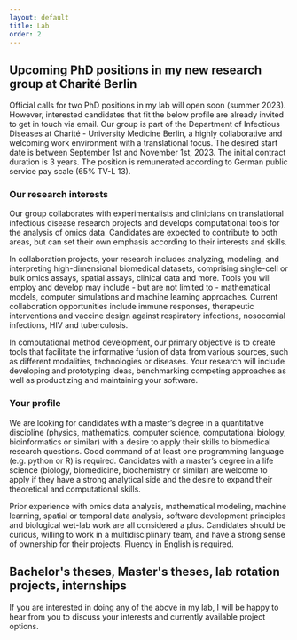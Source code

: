 ```yaml
---
layout: default
title: Lab
order: 2
---
```


## Upcoming PhD positions in my new research group at Charité Berlin

Official calls for two PhD positions in my lab will open soon (summer 2023). However, interested candidates that fit the below profile are already invited to get in touch via email.
Our group is part of the Department of Infectious Diseases at Charité - University Medicine Berlin, a highly collaborative and welcoming work environment with a translational focus. 
The desired start date is between September 1st and November 1st, 2023. The initial contract duration is 3 years. The position is remunerated according to German public service pay scale (65% TV-L 13).

### Our research interests

Our group collaborates with experimentalists and clinicians on translational infectious disease research projects and develops computational tools for the analysis of omics data. Candidates are expected to contribute to both areas, but can set their own emphasis according to their interests and skills.  

In collaboration projects, your research includes analyzing, modeling, and interpreting high-dimensional biomedical datasets, comprising single-cell or bulk omics assays, spatial assays, clinical data and more. Tools you will employ and develop may include - but are not limited to - mathematical models, computer simulations and machine learning approaches. Current collaboration opportunities include immune responses, therapeutic interventions and vaccine design against respiratory infections, nosocomial infections, HIV and tuberculosis.  

In computational method development, our primary objective is to create tools that facilitate the informative fusion of data from various sources, such as different modalities, technologies or diseases. Your research will include developing and prototyping ideas, benchmarking competing approaches as well as productizing and maintaining your software.  

### Your profile

We are looking for candidates with a master’s degree in a quantitative discipline (physics, mathematics, computer science, computational biology, bioinformatics or similar) with a desire to apply their skills to biomedical research questions. Good command of at least one programming language (e.g. python or R) is required. Candidates with a master’s degree in a life science (biology, biomedicine, biochemistry or similar) are welcome to apply if they have a strong analytical side and the desire to expand their theoretical and computational skills.  

Prior experience with omics data analysis, mathematical modeling, machine learning, spatial or temporal data analysis, software development principles and biological wet-lab work are all considered a plus. Candidates should be curious, willing to work in a multidisciplinary team, and have a strong sense of ownership for their projects. Fluency in English is required.

## Bachelor's theses, Master's theses, lab rotation projects, internships

If you are interested in doing any of the above in my lab, I will be happy to hear from you to discuss your interests and currently available project options.





